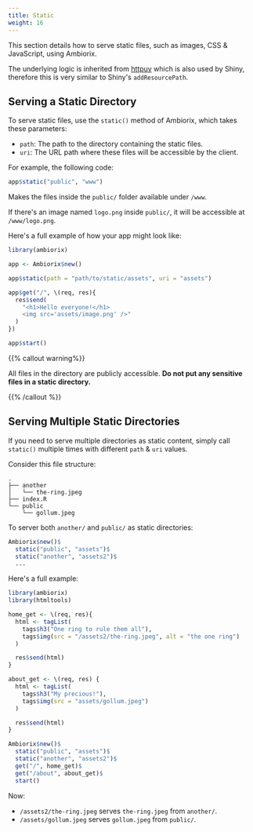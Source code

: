 ```yaml
---
title: Static
weight: 16
---
```


This section details how to serve static files, such as
images, CSS & JavaScript, using Ambiorix.

The underlying logic is inherited from [httpuv](https://github.com/rstudio/httpuv) which is also
used by Shiny, therefore this is very similar to Shiny's
`addResourcePath`.

## Serving a Static Directory

To serve static files, use the `static()` method of Ambiorix,
which takes these parameters:

- `path`: The path to the directory containing the static files.
- `uri`: The URL path where these files will be accessible
by the client.

For example, the following code:

```r
app$static("public", "www")
```

Makes the files inside the `public/` folder available under `/www`.

If there's an image named `logo.png` inside `public/`, it will
be accessible at `/www/logo.png`.

Here's a full example of how your app might look like:

```r
library(ambiorix)

app <- Ambiorix$new()

app$static(path = "path/to/static/assets", uri = "assets")

app$get("/", \(req, res){
  res$send(
    "<h1>Hello everyone!</h1>
    <img src='assets/image.png' />"
  )
})

app$start()
```

{{% callout warning%}}

All files in the directory are publicly accessible. **Do not put any sensitive files
in a static directory.**

{{% /callout %}}

## Serving Multiple Static Directories

If you need to serve multiple directories as static content,
simply call `static()` multiple times with different `path` &
`uri` values.

Consider this file structure:

```
.
├── another
│   └── the-ring.jpeg
├── index.R
└── public
    └── gollum.jpeg
```

To server both `another/` and `public/` as static directories:

```r
Ambiorix$new()$
  static("public", "assets")$
  static("another", "assets2")$
  ...
```

Here's a full example:

```r
library(ambiorix)
library(htmltools)

home_get <- \(req, res){
  html <- tagList(
    tags$h3("One ring to rule them all"),
    tags$img(src = "/assets2/the-ring.jpeg", alt = "the one ring")
  )

  res$send(html)
}

about_get <- \(req, res) {
  html <- tagList(
    tags$h3("My precious!"),
    tags$img(src = "assets/gollum.jpeg")
  )

  res$send(html)
}

Ambiorix$new()$
  static("public", "assets")$
  static("another", "assets2")$
  get("/", home_get)$
  get("/about", about_get)$
  start()
```

Now:

- `/assets2/the-ring.jpeg` serves `the-ring.jpeg` from `another/`.
- `/assets/gollum.jpeg` serves `gollum.jpeg` from `public/`.
